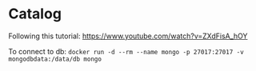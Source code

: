 # Catalog

Following this tutorial: https://www.youtube.com/watch?v=ZXdFisA_hOY

To connect to db: ```docker run -d --rm --name mongo -p 27017:27017 -v mongodbdata:/data/db mongo```
